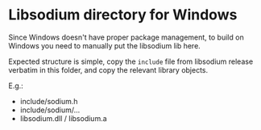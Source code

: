 # Libsodium directory for Windows

Since Windows doesn't have proper package management,
to build on Windows you need to manually put the libsodium lib here.

Expected structure is simple, copy the `include` file from libsodium release verbatim
in this folder, and copy the relevant library objects.

E.g.:
- include/sodium.h
- include/sodium/...
- libsodium.dll / libsodium.a